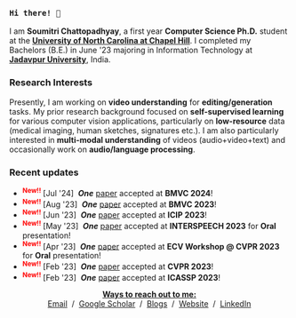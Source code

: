 <h3><code>Hi there! 👋<br/></code></h3> 

<p>I am <b>Soumitri Chattopadhyay</b>, a first year <b>Computer Science Ph.D.</b> student at the <a href="https://cs.unc.edu/" target="_blank"><strong>University of North Carolina at Chapel Hill</strong></a>. I completed my Bachelors (B.E.) in June '23 majoring in Information Technology at <a href="http://www.jaduniv.edu.in" target="_blank"><strong>Jadavpur University</strong></a>, India.</p>

<h3>Research Interests</h3>

<p>
                Presently, I am working on <b>video understanding</b> for <b>editing/generation</b> tasks. My prior research background focused on <b>self-supervised learning</b> for various computer vision applications, particularly on <b>low-resource</b> data (medical imaging, human sketches, signatures etc.). I am also particularly interested in <b>multi-modal understanding</b> of videos (audio+video+text) and occasionally work on <b>audio/language processing</b>. 
<br>
  
  <h3>Recent updates</h3>
<ul id="news" >
               <li><sup>
                <font color="red"><strong>New!!</strong></font>
              </sup>[Jul '24]&nbsp; <b><em>One</em></b> <a href="http://arxiv.org/abs/2409.01835">paper</a> accepted at <b>BMVC 2024</b>!</li>
              <li><sup>
                <font color="red"><strong>New!!</strong></font>
              </sup>[Aug '23]&nbsp; <b><em>One</em></b> <a href="https://papers.bmvc2023.org/0337.pdf">paper</a> accepted at <b>BMVC 2023</b>!</li>
              <li><sup>
                <font color="red"><strong>New!!</strong></font>
              </sup>[Jun '23]&nbsp; <b><em>One</em></b> <a href="https://arxiv.org/abs/2303.02245">paper</a> accepted at <b>ICIP 2023</b>!</li>
              <li><sup>
                <font color="red"><strong>New!!</strong></font>
              </sup>[May '23]&nbsp; <b><em>One</em></b> <a href="https://arxiv.org/abs/2306.02680">paper</a> accepted at <b>INTERSPEECH 2023</b> for <b>Oral</b> presentation!</li>
              <li><sup>
                <font color="red"><strong>New!!</strong></font>
              </sup>[Apr '23]&nbsp; <b><em>One</em></b> <a href="https://openaccess.thecvf.com/content/CVPR2023W/ECV/html/Bhattacharyya_DeCAtt_Efficient_Vision_Transformers_With_Decorrelated_Attention_Heads_CVPRW_2023_paper.html">paper</a> accepted at <b>ECV Workshop @ CVPR 2023</b> for <b>Oral</b> presentation!</li>
              <li><sup>
                <font color="red"><strong>New!!</strong></font>
              </sup>[Feb '23]&nbsp; <b><em>One</em></b> <a href="https://openaccess.thecvf.com/content/CVPR2023/html/Sain_Exploiting_Unlabelled_Photos_for_Stronger_Fine-Grained_SBIR_CVPR_2023_paper.html">paper</a> accepted at <b>CVPR 2023</b>!</li>
              <li><sup>
                <font color="red"><strong>New!!</strong></font>
              </sup>[Feb '23]&nbsp; <b><em>One</em></b> <a href="https://ieeexplore.ieee.org/abstract/document/10094869">paper</a> accepted at <b>ICASSP 2023</b>!</li>
</ul>
<p align="center"><strong><u>Ways to reach out to me:</u></strong><br>
<!-- <p align="center"> -->
                <a href="mailto:soumitri.chattopadhyay@gmail.com">Email</a> &nbsp/&nbsp
<!--                 <a href="https://drive.google.com/file/d/1OqBNcu8g0NIV2onTXgaLIou54xZWzccY/view" target="_blank">CV</a> &nbsp/&nbsp -->
                <a href="https://scholar.google.com/citations?hl=en&user=AyMx6O4AAAAJ" target="_blank">Google Scholar</a> &nbsp/&nbsp
                <a href="https://medium.com/@soumitri2001" target="_blank">Blogs</a> &nbsp/&nbsp
                <a href="https://soumitri2001.github.io" target="_blank">Website</a> &nbsp/&nbsp
                <a href="https://www.linkedin.com/in/soumitri-chattopadhyay/" target="_blank">LinkedIn</a> 
              </p>
